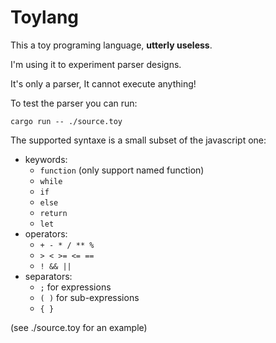 # Toylang
This a toy programing language, **utterly useless**.

I'm using it to experiment parser designs.

It's only a parser, It cannot execute anything!

To test the parser you can run: 
```
cargo run -- ./source.toy
```

The supported syntaxe is a small subset of the javascript one:
* keywords:
    * `function` (only support named function)
    * `while`
    * `if`
    * `else`
    * `return`
    * `let`
* operators:
    * `+ - * / ** %`
    * `> < >= <= ==`
    * `! && ||`
* separators:
    * `;` for expressions
    * `( )` for sub-expressions
    * `{ }`

(see ./source.toy for an example)

